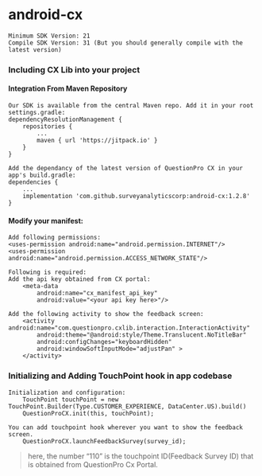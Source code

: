 # android-cx
	Minimum SDK Version: 21
	Compile SDK Version: 31 (But you should generally compile with the latest version)

### Including CX Lib into your project

#### Integration From Maven Repository
	Our SDK is available from the central Maven repo. Add it in your root settings.gradle:
	dependencyResolutionManagement {
		repositories {
			...
			maven { url 'https://jitpack.io' }
		}
	}

	Add the dependancy of the latest version of QuestionPro CX in your app's build.gradle:
	dependencies {
		...
		implementation 'com.github.surveyanalyticscorp:android-cx:1.2.8'
	}


#### Modify your manifest: 

	Add following permissions:
  	<uses-permission android:name="android.permission.INTERNET"/>
  	<uses-permission android:name="android.permission.ACCESS_NETWORK_STATE"/>

	Following is required:
	Add the api key obtained from CX portal:
		<meta-data 
			android:name="cx_manifest_api_key" 
			android:value="<your api key here>"/>

	Add the following activity to show the feedback screen:
		<activity android:name="com.questionpro.cxlib.interaction.InteractionActivity"
  	 		android:theme="@android:style/Theme.Translucent.NoTitleBar"
  	 		android:configChanges="keyboardHidden"
   			android:windowSoftInputMode="adjustPan" >
		</activity>

### Initializing and Adding TouchPoint hook in app codebase
	Initialization and configuration:
		TouchPoint touchPoint = new TouchPoint.Builder(Type.CUSTOMER_EXPERIENCE, DataCenter.US).build()
		QuestionProCX.init(this, touchPoint);
	
	You can add touchpoint hook wherever you want to show the feedback screen.
		QuestionProCX.launchFeedbackSurvey(survey_id);
>here, the number “110” is the touchpoint ID(Feedback Survey ID) that is obtained from QuestionPro Cx Portal.



